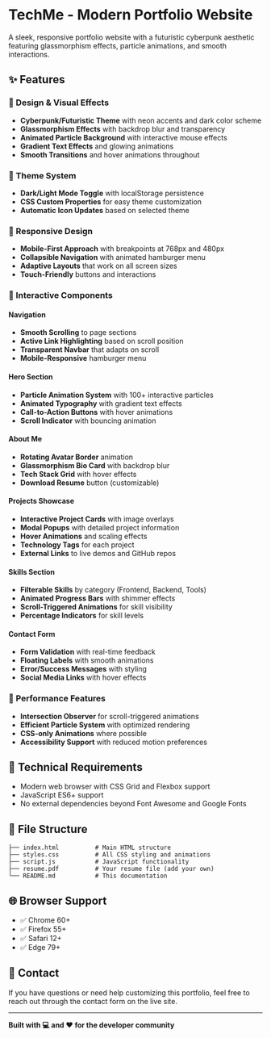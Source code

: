 # TechMe - Modern Portfolio Website

A sleek, responsive portfolio website with a futuristic cyberpunk aesthetic featuring glassmorphism effects, particle animations, and smooth interactions.

## ✨ Features

### 🎨 Design & Visual Effects

- **Cyberpunk/Futuristic Theme** with neon accents and dark color scheme
- **Glassmorphism Effects** with backdrop blur and transparency
- **Animated Particle Background** with interactive mouse effects
- **Gradient Text Effects** and glowing animations
- **Smooth Transitions** and hover animations throughout

### 🌙 Theme System

- **Dark/Light Mode Toggle** with localStorage persistence
- **CSS Custom Properties** for easy theme customization
- **Automatic Icon Updates** based on selected theme

### 📱 Responsive Design

- **Mobile-First Approach** with breakpoints at 768px and 480px
- **Collapsible Navigation** with animated hamburger menu
- **Adaptive Layouts** that work on all screen sizes
- **Touch-Friendly** buttons and interactions

### 🎯 Interactive Components

#### Navigation

- **Smooth Scrolling** to page sections
- **Active Link Highlighting** based on scroll position
- **Transparent Navbar** that adapts on scroll
- **Mobile-Responsive** hamburger menu

#### Hero Section

- **Particle Animation System** with 100+ interactive particles
- **Animated Typography** with gradient text effects
- **Call-to-Action Buttons** with hover animations
- **Scroll Indicator** with bouncing animation

#### About Me

- **Rotating Avatar Border** animation
- **Glassmorphism Bio Card** with backdrop blur
- **Tech Stack Grid** with hover effects
- **Download Resume** button (customizable)

#### Projects Showcase

- **Interactive Project Cards** with image overlays
- **Modal Popups** with detailed project information
- **Hover Animations** and scaling effects
- **Technology Tags** for each project
- **External Links** to live demos and GitHub repos

#### Skills Section

- **Filterable Skills** by category (Frontend, Backend, Tools)
- **Animated Progress Bars** with shimmer effects
- **Scroll-Triggered Animations** for skill visibility
- **Percentage Indicators** for skill levels

#### Contact Form

- **Form Validation** with real-time feedback
- **Floating Labels** with smooth animations
- **Error/Success Messages** with styling
- **Social Media Links** with hover effects

### 🚀 Performance Features

- **Intersection Observer** for scroll-triggered animations
- **Efficient Particle System** with optimized rendering
- **CSS-only Animations** where possible
- **Accessibility Support** with reduced motion preferences


## 🔧 Technical Requirements

- Modern web browser with CSS Grid and Flexbox support
- JavaScript ES6+ support
- No external dependencies beyond Font Awesome and Google Fonts

## 📁 File Structure

```
├── index.html          # Main HTML structure
├── styles.css          # All CSS styling and animations
├── script.js           # JavaScript functionality
├── resume.pdf          # Your resume file (add your own)
└── README.md           # This documentation
```

## 🌐 Browser Support

- ✅ Chrome 60+
- ✅ Firefox 55+
- ✅ Safari 12+
- ✅ Edge 79+



## 📧 Contact

If you have questions or need help customizing this portfolio, feel free to reach out through the contact form on the live site.

---

**Built with 💻 and ❤️ for the developer community**
